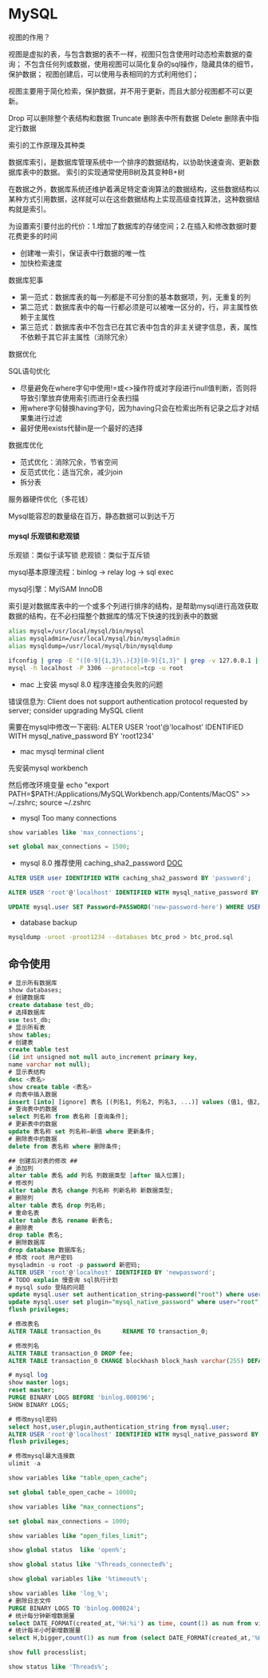 # MySQL

视图的作用？

视图是虚拟的表，与包含数据的表不一样，视图只包含使用时动态检索数据的查询；
不包含任何列或数据，使用视图可以简化复杂的sql操作，隐藏具体的细节，保护数据；
视图创建后，可以使用与表相同的方式利用他们；

视图主要用于简化检索，保护数据，并不用于更新，而且大部分视图都不可以更新。

Drop 可以删除整个表结构和数据
Truncate 删除表中所有数据
Delete 删除表中指定行数据

索引的工作原理及其种类

数据库索引，是数据库管理系统中一个排序的数据结构，以协助快速查询、更新数据库表中的数据。
索引的实现通常使用B树及其变种B+树

在数据之外，数据库系统还维护着满足特定查询算法的数据结构，这些数据结构以某种方式引用数据，这样就可以在这些数据结构上实现高级查找算法，这种数据结构就是索引。

为设置索引要付出的代价：1.增加了数据库的存储空间；2.在插入和修改数据时要花费更多的时间

* 创建唯一索引，保证表中行数据的唯一性
* 加快检索速度

数据库犯事

* 第一范式：数据库表的每一列都是不可分割的基本数据项，列，无重复的列
* 第二范式：数据库表中的每一行都必须是可以被唯一区分的，行，非主属性依赖于主属性
* 第三范式：数据库表中不包含已在其它表中包含的非主关键字信息，表，属性不依赖于其它非主属性（消除冗余）

数据优化

SQL语句优化

* 尽量避免在where字句中使用!=或<>操作符或对字段进行null值判断，否则将导致引擎放弃使用索引而进行全表扫描
* 用where字句替换having字句，因为having只会在检索出所有记录之后才对结果集进行过滤
* 最好使用exists代替in是一个最好的选择

数据库优化


* 范式优化：消除冗余，节省空间
* 反范式优化：适当冗余，减少join
* 拆分表

服务器硬件优化（多花钱）

Mysql能容忍的数量级在百万，静态数据可以到达千万

#### mysql 乐观锁和悲观锁

乐观锁：类似于读写锁
悲观锁：类似于互斥锁

mysql基本原理流程：binlog -> relay log -> sql exec

mysql引擎：MyISAM InnoDB

索引是对数据库表中的一个或多个列进行排序的结构，是帮助mysql进行高效获取数据的结构，在不必扫描整个数据库的情况下快速的找到表中的数据

```bash
alias mysql=/usr/local/mysql/bin/mysql
alias mysqladmin=/usr/local/mysql/bin/mysqladmin
alias mysqldump=/usr/local/mysql/bin/mysqldump
```

```bash
ifconfig | grep -E "([0-9]{1,3}\.){3}[0-9]{1,3}" | grep -v 127.0.0.1 | awk '{ print $2 }'
mysql -h localhost -P 3306 --protocol=tcp -u root
```

* mac 上安装 mysql 8.0 程序连接会失败的问题

错误信息为: Client does not support authentication protocol requested by server; consider upgrading MySQL client

需要在mysql中修改一下密码: ALTER USER 'root'@'localhost' IDENTIFIED WITH mysql_native_password BY 'root1234'

* mac mysql terminal client

先安装mysql workbench

然后修改环境变量 echo "export PATH=$PATH:/Applications/MySQLWorkbench.app/Contents/MacOS" >> ~/.zshrc; source ~/.zshrc

* mysql Too many connections

```sql
show variables like 'max_connections';

set global max_connections = 1500;
```

* mysql 8.0 推荐使用 caching_sha2_password [DOC](https://dev.mysql.com/doc/refman/8.0/en/upgrading-from-previous-series.html#upgrade-caching-sha2-password)

```sql
ALTER USER user IDENTIFIED WITH caching_sha2_password BY 'password';

ALTER USER 'root'@'localhost' IDENTIFIED WITH mysql_native_password BY 'root1234';

UPDATE mysql.user SET Password=PASSWORD('new-password-here') WHERE USER='user-name-here' AND Host='host-name-here';
```

* database backup

```bash
mysqldump -uroot -proot1234 --databases btc_prod > btc_prod.sql
```

## 命令使用

```sql
# 显示所有数据库
show databases;
# 创建数据库
create database test_db;
# 选择数据库
use test_db;
# 显示所有表
show tables;
# 创建表
create table test
(id int unsigned not null auto_increment primary key,
name varchar not null);
# 显示表结构
desc <表名>
show create table <表名>
# 向表中插入数据
insert [into] [ignore] 表名 [(列名1, 列名2, 列名3, ...)] values (值1, 值2, 值3, ...);
# 查询表中的数据
select 列名称 from 表名称 [查询条件];
# 更新表中的数据
update 表名称 set 列名称=新值 where 更新条件;
# 删除表中的数据
delete from 表名称 where 删除条件;

## 创建后对表的修改 ##
# 添加列
alter table 表名 add 列名 列数据类型 [after 插入位置];
# 修改列
alter table 表名 change 列名称 列新名称 新数据类型;
# 删除列
alter table 表名 drop 列名称;
# 重命名表
alter table 表名 rename 新表名;
# 删除表
drop table 表名;
# 删除数据库
drop database 数据库名;
# 修改 root 用户密码
mysqladmin -u root -p password 新密码;
ALTER USER 'root'@'localhost' IDENTIFIED BY 'newpassword';
# TODO explain 慢查询 sql执行计划
# mysql sudo 登陆的问题
update mysql.user set authentication_string=password("root") where user="root";
update mysql.user set plugin="mysql_native_password" where user="root";
flush privileges;

# 修改表名
ALTER TABLE transaction_0s      RENAME TO transaction_0;

# 修改列名
ALTER TABLE transaction_0 DROP fee;
ALTER TABLE transaction_0 CHANGE blockhash block_hash varchar(255) DEFAULT NULL;

# mysql log
show master logs;
reset master;
PURGE BINARY LOGS BEFORE 'binlog.000196';
SHOW BINARY LOGS;

# 修改mysql密码
select host,user,plugin,authentication_string from mysql.user;
ALTER USER 'root'@'localhost' IDENTIFIED WITH mysql_native_password BY 'root1234';
flush privileges;

# 修改mysql最大连接数
ulimit -a

show variables like "table_open_cache";

set global table_open_cache = 10000;

show variables like "max_connections";

set global max_connections = 1000;

show variables like "open_files_limit";

show global status  like 'open%';

show global status like '%Threads_connected%';

show global variables like '%timeout%';

show variables like 'log_%';
# 删除日志文件
PURGE BINARY LOGS TO 'binlog.000024';
# 统计每分钟新增数据量
select DATE_FORMAT(created_at,'%H:%i') as time, count(1) as num from vins group by DATE_FORMAT(created_at,'%H:%i');
# 统计每半小时新增数据量
select H,bigger,count(1) as num from (select DATE_FORMAT(created_at,'%H') as H,case when DATE_FORMAT(created_at,'%i')<=30 then 0 else 1 end as bigger from vins) as t group by H,bigger;

show full processlist;

show status like 'Threads%';
```
